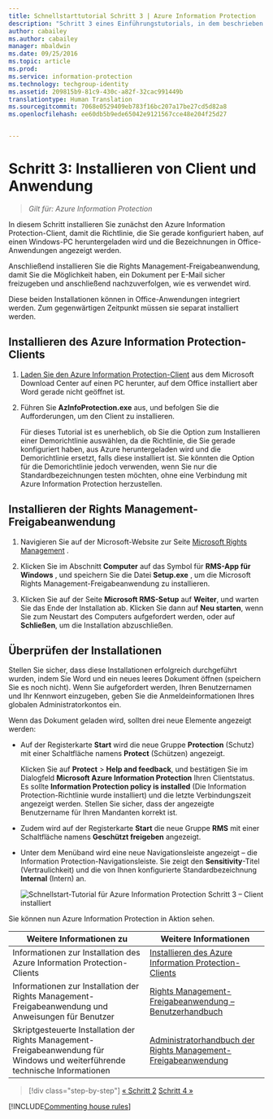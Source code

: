 ```yaml
---
title: Schnellstarttutorial Schritt 3 | Azure Information Protection
description: "Schritt 3 eines Einführungstutorials, in dem beschrieben wird, wie Sie Microsoft Azure Information Protection in ungefähr 30 Minuten für Ihre Organisation testen können."
author: cabailey
ms.author: cabailey
manager: mbaldwin
ms.date: 09/25/2016
ms.topic: article
ms.prod: 
ms.service: information-protection
ms.technology: techgroup-identity
ms.assetid: 209815b9-81c9-430c-a82f-32cac991449b
translationtype: Human Translation
ms.sourcegitcommit: 7068e0529409eb783f16bc207a17be27cd5d82a8
ms.openlocfilehash: ee60db5b9ede65042e9121567cce48e204f25d27


---
```


# <a name="step-3-install-the-client-and-application"></a>Schritt 3: Installieren von Client und Anwendung 

>*Gilt für: Azure Information Protection*

In diesem Schritt installieren Sie zunächst den Azure Information Protection-Client, damit die Richtlinie, die Sie gerade konfiguriert haben, auf einen Windows-PC heruntergeladen wird und die Bezeichnungen in Office-Anwendungen angezeigt werden.

Anschließend installieren Sie die Rights Management-Freigabeanwendung, damit Sie die Möglichkeit haben, ein Dokument per E-Mail sicher freizugeben und anschließend nachzuverfolgen, wie es verwendet wird. 

Diese beiden Installationen können in Office-Anwendungen integriert werden. Zum gegenwärtigen Zeitpunkt müssen sie separat installiert werden.


## <a name="install-the-azure-information-protection-client"></a>Installieren des Azure Information Protection-Clients

1. [Laden Sie den Azure Information Protection-Client](https://www.microsoft.com/en-us/download/details.aspx?id=53018) aus dem Microsoft Download Center auf einen PC herunter, auf dem Office installiert aber Word gerade nicht geöffnet ist. 

2. Führen Sie **AzInfoProtection.exe** aus, und befolgen Sie die Aufforderungen, um den Client zu installieren.

    Für dieses Tutorial ist es unerheblich, ob Sie die Option zum Installieren einer Demorichtlinie auswählen, da die Richtlinie, die Sie gerade konfiguriert haben, aus Azure heruntergeladen wird und die Demorichtlinie ersetzt, falls diese installiert ist. Sie könnten die Option für die Demorichtlinie jedoch verwenden, wenn Sie nur die Standardbezeichnungen testen möchten, ohne eine Verbindung mit Azure Information Protection herzustellen. 

## <a name="install-the-rights-management-sharing-application"></a>Installieren der Rights Management-Freigabeanwendung 

1. Navigieren Sie auf der Microsoft-Website zur Seite [Microsoft Rights Management](http://go.microsoft.com/fwlink/?LinkId=303970) .

2. Klicken Sie im Abschnitt **Computer** auf das Symbol für **RMS-App für Windows** , und speichern Sie die Datei **Setup.exe** , um die Microsoft Rights Management-Freigabeanwendung zu installieren.

3. Klicken Sie auf der Seite **Microsoft RMS-Setup** auf **Weiter**, und warten Sie das Ende der Installation ab. Klicken Sie dann auf **Neu starten**, wenn Sie zum Neustart des Computers aufgefordert werden, oder auf **Schließen**, um die Installation abzuschließen.


## <a name="verify-the-installations"></a>Überprüfen der Installationen

Stellen Sie sicher, dass diese Installationen erfolgreich durchgeführt wurden, indem Sie Word und ein neues leeres Dokument öffnen (speichern Sie es noch nicht). Wenn Sie aufgefordert werden, Ihren Benutzernamen und Ihr Kennwort einzugeben, geben Sie die Anmeldeinformationen Ihres globalen Administratorkontos ein. 

Wenn das Dokument geladen wird, sollten drei neue Elemente angezeigt werden:

- Auf der Registerkarte **Start** wird die neue Gruppe **Protection** (Schutz) mit einer Schaltfläche namens **Protect** (Schützen) angezeigt.

    Klicken Sie auf **Protect** > **Help and feedback**, und bestätigen Sie im Dialogfeld **Microsoft Azure Information Protection** Ihren Clientstatus. Es sollte **Information Protection policy is installed** (Die Information Protection-Richtlinie wurde installiert) und die letzte Verbindungszeit angezeigt werden. Stellen Sie sicher, dass der angezeigte Benutzername für Ihren Mandanten korrekt ist.

- Zudem wird auf der Registerkarte **Start** die neue Gruppe **RMS** mit einer Schaltfläche namens **Geschützt freigeben** angezeigt.

- Unter dem Menüband wird eine neue Navigationsleiste angezeigt – die Information Protection-Navigationsleiste. Sie zeigt den **Sensitivity**-Titel (Vertraulichkeit) und die von Ihnen konfigurierte Standardbezeichnung **Internal** (Intern) an. 
    
    ![Schnellstart-Tutorial für Azure Information Protection Schritt 3 – Client installiert](../media/word2013-callouts2.png)

Sie können nun Azure Information Protection in Aktion sehen.

|Weitere Informationen zu|Weitere Informationen|
|--------------------------------|--------------------------|
|Informationen zur Installation des Azure Information Protection-Clients|[Installieren des Azure Information Protection-Clients](../rms-client/info-protect-client.md)|
|Informationen zur Installation der Rights Management-Freigabeanwendung und Anweisungen für Benutzer|[Rights Management-Freigabeanwendung – Benutzerhandbuch](../rms-client/sharing-app-user-guide.md)|
|Skriptgesteuerte Installation der Rights Management-Freigabeanwendung für Windows und weiterführende technische Informationen|[Administratorhandbuch der Rights Management-Freigabeanwendung](../rms-client/sharing-app-admin-guide.md)|


>[!div class="step-by-step"]
[&#171; Schritt 2](infoprotect-tutorial-step2.md)
[Schritt 4 &#187;](infoprotect-tutorial-step4.md)

[!INCLUDE[Commenting house rules](../includes/houserules.md)]


<!--HONumber=Jan17_HO4-->


